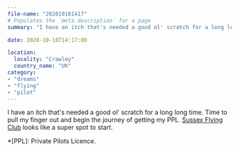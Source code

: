 ```yaml
---
file-name: "202010181417"
# Populates the `meta description` for a page
summary: "I have an itch that's needed a good ol' scratch for a long long time."

date: 2020-10-18T14:17:00

location:
  locality: "Crawley"
  country_name: "UK"
category:
- "dreams"
- "flying"
- "pilot"
---
```


I have an itch that's needed a good ol' scratch for a long long time. Time to pull my finger out and begin the journey of getting my PPL. [Sussex Flying Club](https://sfc.ac/) looks like a super spot to start.

*[PPL]: Private Pilots Licence.
